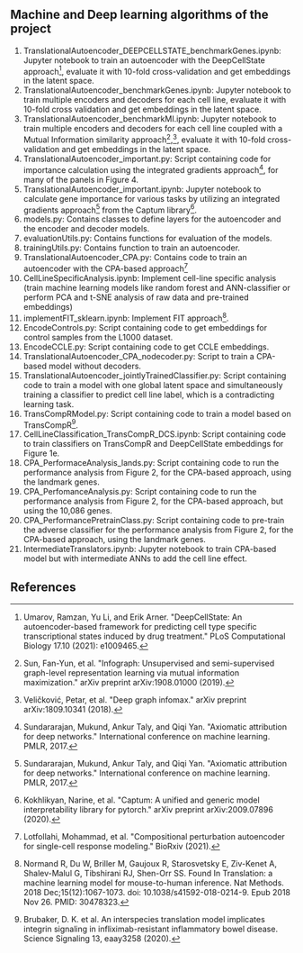 ## Machine and Deep learning algorithms of the project
1. TranslationalAutoencoder_DEEPCELLSTATE_benchmarkGenes.ipynb: Jupyter notebook to train an autoencoder with the DeepCellState approach[^1], evaluate it with 10-fold cross-validation and get embeddings in the latent space.
2. TranslationalAutoencoder_benchmarkGenes.ipynb: Jupyter notebook to train multiple encoders and decoders for each cell line, evaluate it with 10-fold cross validation and get embeddings in the latent space.
3. TranslationalAutoencoder_benchmarkMI.ipynb: Jupyter notebook to train multiple encoders and decoders for each cell line coupled with a Mutual Information similarity approach[^2],[^3], evaluate it with 10-fold cross-validation and get embeddings in the latent space.
4. TranslationalAutoencoder_important.py: Script containing code for importance calculation using the integrated gradients approach[^4], for many of the panels in Figure 4. 
5. TranslationalAutoencoder_important.ipynb: Jupyter notebook to calculate gene importance for various tasks by utilizing an integrated gradients approach[^4] from the Captum library[^5].
6. models.py: Contains classes to define layers for the autoencoder and the encoder and decoder models.
7. evaluationUtils.py: Contains functions for evaluation of the models.
8. trainingUtils.py: Contains function to train an autoencoder.
9. TranslationalAutoencoder_CPA.py: Contains code to train an autoencoder with the CPA-based approach[^6]
10. CellLineSpecificAnalysis.ipynb: Implement cell-line specific analysis (train machine learning models like random forest and ANN-classifier or perform PCA and t-SNE analysis of raw data and pre-trained embeddings)
11. implementFIT_sklearn.ipynb: Implement FIT approach[^7].  
12. EncodeControls.py: Script containing code to get embeddings for control samples from the L1000 dataset.
13. EncodeCCLE.py: Script containing code to get CCLE embeddings.
14. TranslationalAutoencoder_CPA_nodecoder.py: Script to train a CPA-based model without decoders.
15. TranslationalAutoencoder_jointlyTrainedClassifier.py: Script containing code to train a model with one global latent space and simultaneously training a classifier to predict cell line label, which is a contradicting learning task.
16. TransCompRModel.py: Script containing code to train a model based on TransCompR[^8].
17. CellLineClassification_TransCompR_DCS.ipynb: Script containing code to train classifiers on TransCompR and DeepCellState embeddings for Figure 1e.
18. CPA_PerformaceAnalysis_lands.py: Script containing code to run the performance analysis from Figure 2, for the CPA-based approach, using the landmark genes.
19. CPA_PerfomanceAnalysis.py: Script containing code to run the performance analysis from Figure 2, for the CPA-based approach, but using the 10,086 genes. 
20. CPA_PerformancePretrainClass.py: Script containing code to pre-train the adverse classifier for the performance analysis from Figure 2, for the CPA-based approach, using the landmark genes.
21. IntermediateTranslators.ipynb: Jupyter notebook to train CPA-based model but with intermediate ANNs to add the cell line effect.

## References
[^1]: Umarov, Ramzan, Yu Li, and Erik Arner. "DeepCellState: An autoencoder-based framework for predicting cell type specific transcriptional states induced by drug treatment." PLoS Computational Biology 17.10 (2021): e1009465.
[^2]: Sun, Fan-Yun, et al. "Infograph: Unsupervised and semi-supervised graph-level representation learning via mutual information maximization." arXiv preprint arXiv:1908.01000 (2019).
[^3]: Veličković, Petar, et al. "Deep graph infomax." arXiv preprint arXiv:1809.10341 (2018).
[^4]: Sundararajan, Mukund, Ankur Taly, and Qiqi Yan. "Axiomatic attribution for deep networks." International conference on machine learning. PMLR, 2017.
[^5]: Kokhlikyan, Narine, et al. "Captum: A unified and generic model interpretability library for pytorch." arXiv preprint arXiv:2009.07896 (2020).
[^6]: Lotfollahi, Mohammad, et al. "Compositional perturbation autoencoder for single-cell response modeling." BioRxiv (2021).
[^7]: Normand R, Du W, Briller M, Gaujoux R, Starosvetsky E, Ziv-Kenet A, Shalev-Malul G, Tibshirani RJ, Shen-Orr SS. Found In Translation: a machine learning model for mouse-to-human inference. Nat Methods. 2018 Dec;15(12):1067-1073. doi: 10.1038/s41592-018-0214-9. Epub 2018 Nov 26. PMID: 30478323.
[^8]: Brubaker, D. K. et al. An interspecies translation model implicates integrin signaling in infliximab-resistant inflammatory bowel disease. Science Signaling 13, eaay3258 (2020).


